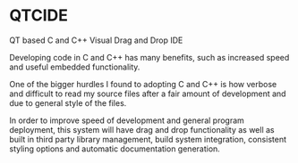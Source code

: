 QTCIDE
======

QT based C and C++ Visual Drag and Drop IDE

Developing code in C and C++ has many benefits, such as increased
speed and useful embedded functionality.

One of the bigger hurdles I found to adopting C and C++ is how 
verbose and difficult to read my source files after a fair
amount of development and due to general style of the files.

In order to improve speed of development and general program 
deployment, this system will have drag and drop functionality 
as well as built in third party library management, 
build system integration, consistent styling options and 
automatic documentation generation.
